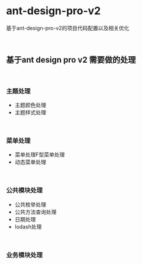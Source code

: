# ant-design-pro-v2
基于ant-design-pro-v2的项目代码配置以及相关优化

<br />

## 基于ant design pro v2 需要做的处理

<br />

### 主题处理
* 主题颜色处理
* 主题样式处理

<br />

### 菜单处理
* 菜单处理F型菜单处理
* 动态菜单处理

<br />

### 公共模块处理
* 公共枚举处理
* 公共方法查询处理
* 日期处理
* lodash处理

<br />

### 业务模块处理
